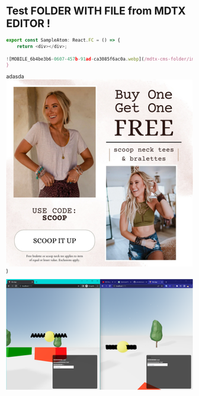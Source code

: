 # Test FOLDER WITH FILE from MDTX EDITOR !

```typescript
export const SampleAtom: React.FC = () => {
    return <div></div>;

![MOBILE_6b4be3b6-0607-457b-91ad-ca3085f6ac0a.webp](/mdtx-cms-folder/images/MOBILE_6b4be3b6-0607-457b-91ad-ca3085f6ac0a.webp)
}
```

adasda
![MOBILE_6b4be3b6-0607-457b-91ad-ca3085f6ac0a.webp](/mdtx-cms-folder/images/MOBILE_6b4be3b6-0607-457b-91ad-ca3085f6ac0a.webp))

![image.png](/mdtx-cms-folder/images/image.png)